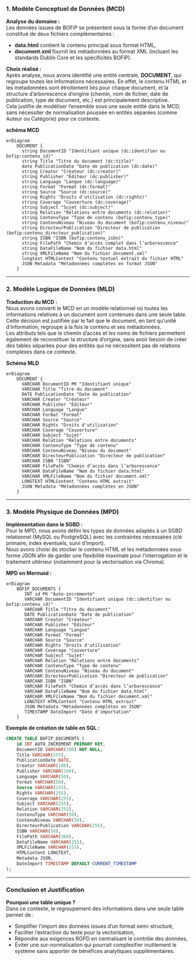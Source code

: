 ### 1. Modèle Conceptuel de Données (MCD)

**Analyse du domaine :**  
Les données issues de BOFiP se présentent sous la forme d’un document constitué de deux fichiers complémentaires :  
- **data.html** contient le contenu principal sous format HTML,  
- **document.xml** fournit les métadonnées au format XML (incluant les standards Dublin Core et les spécificités BOFiP).

**Choix réalisé :**  
Après analyse, nous avons identifié une entité centrale, **DOCUMENT**, qui regroupe toutes les informations nécessaires. En effet, le contenu HTML et les métadonnées sont étroitement liés pour chaque document, et la structure d’arborescence d’origine (chemin, nom de fichier, date de publication, type de document, etc.) est principalement descriptive.  
Cela justifie de modéliser l’ensemble sous une seule entité dans le MCD, sans nécessiter de normalisation poussée en entités séparées (comme Auteur ou Catégorie) pour ce contexte.

**schéma MCD**

```mermaid
erDiagram
    DOCUMENT {
      string DocumentID "Identifiant unique (dc:identifier ou bofip:contenu_id)"
      string Title "Titre du document (dc:title)"
      date PublicationDate "Date de publication (dc:date)"
      string Creator "Créateur (dc:creator)"
      string Publisher "Éditeur (dc:publisher)"
      string Language "Langue (dc:language)"
      string Format "Format (dc:format)"
      string Source "Source (dc:source)"
      string Rights "Droits d'utilisation (dc:rights)"
      string Coverage "Couverture (dc:coverage)"
      string Subject "Sujet (dc:subject)"
      string Relation "Relations entre documents (dc:relation)"
      string ContenuType "Type de contenu (bofip:contenu_type)"
      string ContenuNiveau "Niveau du document (bofip:contenu_niveau)"
      string DirecteurPublication "Directeur de publication (bofip:contenu_directeur_publication)"
      string ISBN "ISBN (bofip:contenu_isbn)"
      string FilePath "Chemin d’accès complet dans l’arborescence"
      string DataFileName "Nom du fichier data.html"
      string XMLFileName "Nom du fichier document.xml"
      longtext HTMLContent "Contenu textuel extrait du fichier HTML"
      JSON Metadata "Métadonnées complètes en format JSON"
    }
```

---

### 2. Modèle Logique de Données (MLD)

**Traduction du MCD :**  
Nous avons converti le MCD en un modèle relationnel où toutes les informations relatives à un document sont contenues dans une seule table.  
Cette décision est justifiée par le fait que le document, en tant qu’unité d’information, regroupe à la fois le contenu et ses métadonnées.  
Les attributs tels que le chemin d’accès et les noms de fichiers permettent également de reconstituer la structure d’origine, sans avoir besoin de créer des tables séparées pour des entités qui ne nécessitent pas de relations complexes dans ce contexte.

**Schéma MLD**

```mermaid
erDiagram
    DOCUMENT {
      VARCHAR DocumentID PK "Identifiant unique"
      VARCHAR Title "Titre du document"
      DATE PublicationDate "Date de publication"
      VARCHAR Creator "Créateur"
      VARCHAR Publisher "Éditeur"
      VARCHAR Language "Langue"
      VARCHAR Format "Format"
      VARCHAR Source "Source"
      VARCHAR Rights "Droits d'utilisation"
      VARCHAR Coverage "Couverture"
      VARCHAR Subject "Sujet"
      VARCHAR Relation "Relations entre documents"
      VARCHAR ContenuType "Type de contenu"
      VARCHAR ContenuNiveau "Niveau du document"
      VARCHAR DirecteurPublication "Directeur de publication"
      VARCHAR ISBN "ISBN"
      VARCHAR FilePath "Chemin d’accès dans l’arborescence"
      VARCHAR DataFileName "Nom du fichier data.html"
      VARCHAR XMLFileName "Nom du fichier document.xml"
      LONGTEXT HTMLContent "Contenu HTML extrait"
      JSON Metadata "Métadonnées complètes en JSON"
    }
```

---

### 3. Modèle Physique de Données (MPD)

**Implémentation dans le SGBD :**  
Pour le MPD, nous avons défini les types de données adaptés à un SGBD relationnel (MySQL ou PostgreSQL) avec les contraintes nécessaires (clé primaire, index éventuels, suivi d’import).  
Nous avons choisi de stocker le contenu HTML et les métadonnées sous forme JSON afin de garder une flexibilité maximale pour l’interrogation et le traitement ultérieur (notamment pour la vectorisation via Chroma).

**MPD en Mermaid :**

```mermaid
erDiagram
    BOFIP_DOCUMENTS {
       INT id PK "Auto-incrémenté"
       VARCHAR DocumentID "Identifiant unique (dc:identifier ou bofip:contenu_id)"
       VARCHAR Title "Titre du document"
       DATE PublicationDate "Date de publication"
       VARCHAR Creator "Créateur"
       VARCHAR Publisher "Éditeur"
       VARCHAR Language "Langue"
       VARCHAR Format "Format"
       VARCHAR Source "Source"
       VARCHAR Rights "Droits d'utilisation"
       VARCHAR Coverage "Couverture"
       VARCHAR Subject "Sujet"
       VARCHAR Relation "Relations entre documents"
       VARCHAR ContenuType "Type de contenu"
       VARCHAR ContenuNiveau "Niveau du document"
       VARCHAR DirecteurPublication "Directeur de publication"
       VARCHAR ISBN "ISBN"
       VARCHAR FilePath "Chemin d’accès dans l’arborescence"
       VARCHAR DataFileName "Nom du fichier data.html"
       VARCHAR XMLFileName "Nom du fichier document.xml"
       LONGTEXT HTMLContent "Contenu HTML extrait"
       JSON Metadata "Métadonnées complètes en JSON"
       TIMESTAMP DateImport "Date d'importation"
    }
```

**Exemple de création de table en SQL :**

```sql
CREATE TABLE BOFIP_DOCUMENTS (
    id INT AUTO_INCREMENT PRIMARY KEY,
    DocumentID VARCHAR(100) NOT NULL,
    Title VARCHAR(255),
    PublicationDate DATE,
    Creator VARCHAR(100),
    Publisher VARCHAR(100),
    Language VARCHAR(50),
    Format VARCHAR(50),
    Source VARCHAR(255),
    Rights VARCHAR(255),
    Coverage VARCHAR(255),
    Subject VARCHAR(255),
    Relation VARCHAR(255),
    ContenuType VARCHAR(50),
    ContenuNiveau VARCHAR(50),
    DirecteurPublication VARCHAR(255),
    ISBN VARCHAR(50),
    FilePath VARCHAR(500),
    DataFileName VARCHAR(255),
    XMLFileName VARCHAR(255),
    HTMLContent LONGTEXT,
    Metadata JSON,
    DateImport TIMESTAMP DEFAULT CURRENT_TIMESTAMP
);
```

---

### Conclusion et Justification

**Pourquoi une table unique ?**  
Dans ce contexte, le regroupement des informations dans une seule table permet de :
- Simplifier l’import des données issues d’un format semi-structuré,
- Faciliter l’extraction du texte pour la vectorisation,
- Répondre aux exigences RGPD en centralisant le contrôle des données,
- Éviter une sur-normalisation qui pourrait complexifier inutilement le système sans apporter de bénéfices analytiques supplémentaires.